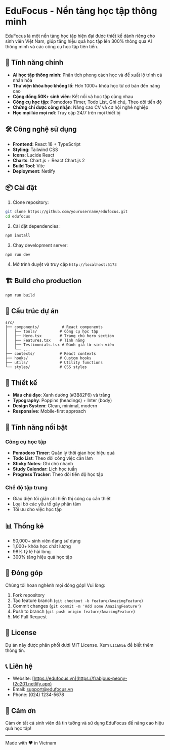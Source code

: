 # EduFocus - Nền tảng học tập thông minh

EduFocus là một nền tảng học tập hiện đại được thiết kế dành riêng cho sinh viên Việt Nam, giúp tăng hiệu quả học tập lên 300% thông qua AI thông minh và các công cụ học tập tiên tiến.

## 🚀 Tính năng chính

- **AI học tập thông minh**: Phân tích phong cách học và đề xuất lộ trình cá nhân hóa
- **Thư viện khóa học khổng lồ**: Hơn 1000+ khóa học từ cơ bản đến nâng cao
- **Cộng đồng 50K+ sinh viên**: Kết nối và học tập cùng nhau
- **Công cụ học tập**: Pomodoro Timer, Todo List, Ghi chú, Theo dõi tiến độ
- **Chứng chỉ được công nhận**: Nâng cao CV và cơ hội nghề nghiệp
- **Học mọi lúc mọi nơi**: Truy cập 24/7 trên mọi thiết bị

## 🛠️ Công nghệ sử dụng

- **Frontend**: React 18 + TypeScript
- **Styling**: Tailwind CSS
- **Icons**: Lucide React
- **Charts**: Chart.js + React Chart.js 2
- **Build Tool**: Vite
- **Deployment**: Netlify

## 📦 Cài đặt

1. Clone repository:
```bash
git clone https://github.com/yourusername/edufocus.git
cd edufocus
```

2. Cài đặt dependencies:
```bash
npm install
```

3. Chạy development server:
```bash
npm run dev
```

4. Mở trình duyệt và truy cập `http://localhost:5173`

## 🏗️ Build cho production

```bash
npm run build
```

## 📁 Cấu trúc dự án

```
src/
├── components/          # React components
│   ├── tools/          # Công cụ học tập
│   ├── Hero.tsx        # Trang chủ hero section
│   ├── Features.tsx    # Tính năng
│   ├── Testimonials.tsx # Đánh giá từ sinh viên
│   └── ...
├── contexts/           # React contexts
├── hooks/              # Custom hooks
├── utils/              # Utility functions
└── styles/             # CSS styles
```

## 🎨 Thiết kế

- **Màu chủ đạo**: Xanh dương (#3B82F6) và trắng
- **Typography**: Poppins (headings) + Inter (body)
- **Design System**: Clean, minimal, modern
- **Responsive**: Mobile-first approach

## 🌟 Tính năng nổi bật

### Công cụ học tập
- **Pomodoro Timer**: Quản lý thời gian học hiệu quả
- **Todo List**: Theo dõi công việc cần làm
- **Sticky Notes**: Ghi chú nhanh
- **Study Calendar**: Lịch học tuần
- **Progress Tracker**: Theo dõi tiến độ học tập

### Chế độ tập trung
- Giao diện tối giản chỉ hiển thị công cụ cần thiết
- Loại bỏ các yếu tố gây phân tâm
- Tối ưu cho việc học tập

## 📊 Thống kê

- 50,000+ sinh viên đang sử dụng
- 1,000+ khóa học chất lượng
- 98% tỷ lệ hài lòng
- 300% tăng hiệu quả học tập

## 🤝 Đóng góp

Chúng tôi hoan nghênh mọi đóng góp! Vui lòng:

1. Fork repository
2. Tạo feature branch (`git checkout -b feature/AmazingFeature`)
3. Commit changes (`git commit -m 'Add some AmazingFeature'`)
4. Push to branch (`git push origin feature/AmazingFeature`)
5. Mở Pull Request

## 📝 License

Dự án này được phân phối dưới MIT License. Xem `LICENSE` để biết thêm thông tin.

## 📞 Liên hệ

- Website: [https://edufocus.vn](https://frabjous-peony-f2c201.netlify.app)
- Email: support@edufocus.vn
- Phone: (024) 1234-5678

## 🙏 Cảm ơn

Cảm ơn tất cả sinh viên đã tin tưởng và sử dụng EduFocus để nâng cao hiệu quả học tập!

---

Made with ❤️ in Vietnam